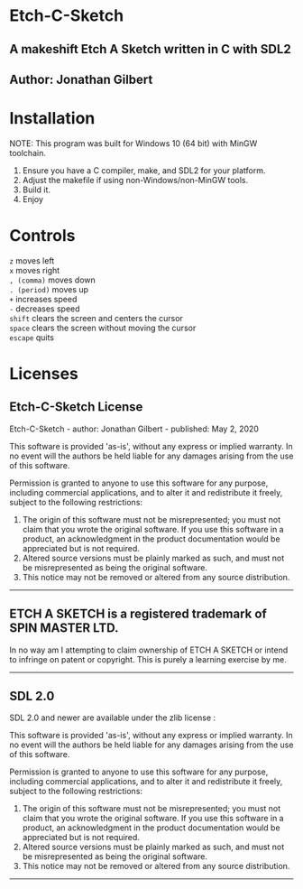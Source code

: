 # Etch-C-Sketch
## A makeshift Etch A Sketch written in C with SDL2
## Author: Jonathan Gilbert

# Installation

NOTE: This program was built for Windows 10 (64 bit) with MinGW toolchain.

1. Ensure you have a C compiler, make, and SDL2 for your platform.
2. Adjust the makefile if using non-Windows/non-MinGW tools.
3. Build it.
4. Enjoy

# Controls

`z` moves left  
`x` moves right  
`, (comma)` moves down  
`. (period)` moves up  
`+` increases speed  
`-` decreases speed  
`shift` clears the screen and centers the cursor  
`space` clears the screen without moving the cursor  
`escape` quits  

# Licenses

##  Etch-C-Sketch License

Etch-C-Sketch - author: Jonathan Gilbert - published: May 2, 2020

This software is provided 'as-is', without any express or implied
warranty. In no event will the authors be held liable for any damages
arising from the use of this software.

Permission is granted to anyone to use this software for any purpose,
including commercial applications, and to alter it and redistribute it
freely, subject to the following restrictions:

1. The origin of this software must not be misrepresented; you must not
   claim that you wrote the original software. If you use this software
   in a product, an acknowledgment in the product documentation would be
   appreciated but is not required.
2. Altered source versions must be plainly marked as such, and must not be
   misrepresented as being the original software.
3. This notice may not be removed or altered from any source distribution.

---

## ETCH A SKETCH is a registered trademark of SPIN MASTER LTD.

In no way am I attempting to claim ownership of ETCH A SKETCH or intend to infringe on patent or copyright. This is purely a learning exercise by me.

---

## SDL 2.0

SDL 2.0 and newer are available under the zlib license : 

This software is provided 'as-is', without any express or implied
warranty.  In no event will the authors be held liable for any damages
arising from the use of this software.

Permission is granted to anyone to use this software for any purpose,
including commercial applications, and to alter it and redistribute it
freely, subject to the following restrictions:

1. The origin of this software must not be misrepresented; you must not
   claim that you wrote the original software. If you use this software
   in a product, an acknowledgment in the product documentation would be
   appreciated but is not required.
2. Altered source versions must be plainly marked as such, and must not be
   misrepresented as being the original software.
3. This notice may not be removed or altered from any source distribution.

---
